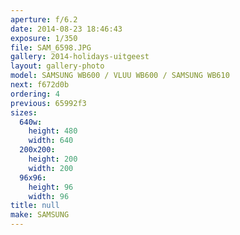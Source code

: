 ```yaml
---
aperture: f/6.2
date: 2014-08-23 18:46:43
exposure: 1/350
file: SAM_6598.JPG
gallery: 2014-holidays-uitgeest
layout: gallery-photo
model: SAMSUNG WB600 / VLUU WB600 / SAMSUNG WB610
next: f672d0b
ordering: 4
previous: 65992f3
sizes:
  640w:
    height: 480
    width: 640
  200x200:
    height: 200
    width: 200
  96x96:
    height: 96
    width: 96
title: null
make: SAMSUNG
---
```

